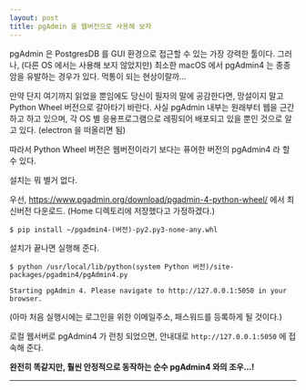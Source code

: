 ```yaml
---
layout: post
title: pgAdmin 을 웹버전으로 사용해 보자
---
```


pgAdmin 은 PostgresDB 를 GUI 환경으로 접근할 수 있는 가장 강력한 툴이다.
그러나, (다른 OS 에서는 사용해 보지 않았지만) 최소한 macOS 에서 pgAdmin4 는 종종 암을 유발하는 경우가 있다.
먹통이 되는 현상이랄까... 

만약 단지 여기까지 읽었을 뿐임에도 당신이 필자의 말에 공감한다면, 망설이지 말고 Python Wheel 버전으로 갈아타기 바란다.
사실 pgAdmin 내부는 원래부터 웹을 근간하고 하고 있으며, 각 OS 별 응용프로그램으로 레핑되어 배포되고 있을 뿐인 것으로 알고 있다. (electron 을 떠올리면 됨)

따라서 Python Wheel 버전은 웹버전이라기 보다는 퓨어한 버전의 pgAdmin4 라 할 수 있다.

설치는 뭐 별거 없다.

우선, https://www.pgadmin.org/download/pgadmin-4-python-wheel/ 에서 최신버전 다운로드.
(Home 디렉토리에 저장했다고 가정하겠다.)
```
$ pip install ~/pgadmin4-(버전)-py2.py3-none-any.whl
```

설치가 끝나면 실행해 준다.

```
$ python /usr/local/lib/python(system Python 버전)/site-packages/pgadmin4/pgAdmin4.py

Starting pgAdmin 4. Please navigate to http://127.0.0.1:5050 in your browser.
```
(아마 처음 실행시에는 로그인을 위한 이메일주소, 패스워드를 등록하게 될 것이다.)

로컬 웹서버로 pgAdmin4 가 런칭 되었으면, 안내대로 `http://127.0.0.1:5050` 에 접속해 준다.



**완전히 똑같지만, 훨씬 안정적으로 동작하는 순수 pgAdmin4 와의 조우...!**

----
<ins class="adsbygoogle" style="display:block; text-align:center;" 
    data-ad-layout="in-article" data-ad-format="fluid" data-ad-client="ca-pub-6472474470403321" data-ad-slot="4953204744"></ins>
